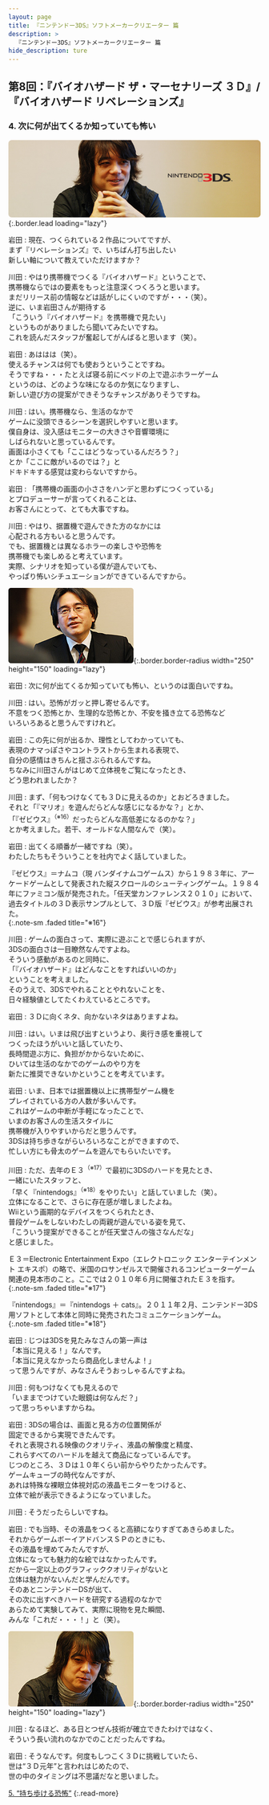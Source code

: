 ```yaml
---
layout: page
title: 『ニンテンドー3DS』ソフトメーカークリエーター 篇
description: >
  『ニンテンドー3DS』ソフトメーカークリエーター 篇
hide_description: ture
---
```


## 第8回：『バイオハザード ザ・マーセナリーズ ３Ｄ』/『バイオハザード リベレーションズ』

### 4. 次に何が出てくるか知っていても怖い

![](/interviews/jp/3ds/creators/vol1/img/mainvisual4.jpg){:.border.lead loading="lazy"}

岩田
: 現在、つくられている２作品についてですが、<br>まず『リベレーションズ』で、いちばん打ち出したい<br>新しい軸について教えていただけますか？

川田
: やはり携帯機でつくる『バイオハザード』ということで、<br>携帯機ならではの要素をもっと注意深くつくろうと思います。<br>まだリリース前の情報などは話がしにくいのですが・・・（笑）。<br>逆に、いま岩田さんが期待する<br>「こういう『バイオハザード』を携帯機で見たい」<br>というものがありましたら聞いてみたいですね。<br>これを読んだスタッフが奮起してがんばると思います（笑）。

岩田
: あははは（笑）。<br>使えるチャンスは何でも使おうということですね。<br>そうですね・・・たとえば寝る前にベッドの上で遊ぶホラーゲーム<br>というのは、どのような味になるのか気になりますし、<br>新しい遊び方の提案ができそうなチャンスがありそうですね。

川田
: はい。携帯機なら、生活のなかで<br>ゲームに没頭できるシーンを選択しやすいと思います。<br>僕自身は、没入感はモニターの大きさや音響環境に<br>しばられないと思っているんです。<br>画面は小さくても「ここはどうなっているんだろう？」<br>とか「ここに敵がいるのでは？」と<br>ドキドキする感覚は変わらないですから。

岩田
: 「携帯機の画面の小ささをハンデと思わずにつくっている」<br>とプロデューサーが言ってくれることは、<br>お客さんにとって、とても大事ですね。

川田
: やはり、据置機で遊んできた方のなかには<br>心配される方もいると思うんです。<br>でも、据置機とは異なるホラーの楽しさや恐怖を<br>携帯機でも楽しめると考えています。<br>実際、シナリオを知っている僕が遊んでいても、<br>やっぱり怖いシチュエーションができているんですから。

![](/interviews/jp/3ds/creators/vol1/img/photo9.jpg){:.border.border-radius width="250" height="150" loading="lazy"}

岩田
: 次に何が出てくるか知っていても怖い、というのは面白いですね。

川田
: はい。恐怖がガッと押し寄せるんです。<br>不意をつく恐怖とか、生理的な恐怖とか、不安を掻き立てる恐怖など<br>いろいろあると思うんですけれど。

岩田
: この先に何が出るか、理性としてわかっていても、<br>表現のナマっぽさやコントラストから生まれる表現で、<br>自分の感情はきちんと揺さぶられるんですね。<br>ちなみに川田さんがはじめて立体視をご覧になったとき、<br>どう思われましたか？

川田
: まず、「何もつけなくても３Ｄに見えるのか」とおどろきました。<br>それと「『マリオ』を遊んだらどんな感じになるかな？」とか、<br>「『ゼビウス』<sup>（※16）</sup>だったらどんな高低差になるのかな？」<br>とか考えました。若干、オールドな人間なんで（笑）。

岩田
: 出てくる順番が一緒ですね（笑）。<br>わたしたちもそういうことを社内でよく話していました。

『ゼビウス』＝ナムコ（現 バンダイナムコゲームス）から１９８３年に、アーケードゲームとして発表された縦スクロールのシューティングゲーム。１９８４年にファミコン版が発売された。「任天堂カンファレンス２０１０」において、過去タイトルの３Ｄ表示サンプルとして、３Ｄ版『ゼビウス』が参考出展された。              
{:.note-sm .faded title="※16"}

川田
: ゲームの面白さって、実際に遊ぶことで感じられますが、<br>3DSの面白さは一目瞭然なんですよね。<br>そういう感動があるのと同時に、<br>「『バイオハザード』はどんなことをすればいいのか」<br>ということを考えました。<br>そのうえで、3DSでやれることとやれないことを、<br>日々経験値としてたくわえているところです。

岩田
: ３Ｄに向くネタ、向かないネタはありますよね。

川田
: はい。いまは飛び出すというより、奥行き感を重視して<br>つくったほうがいいと話していたり、<br>長時間遊ぶ方に、負担がかからないために、<br>ひいては生活のなかでのゲームのやり方を<br>新たに推奨できないかということを考えています。

岩田
: いま、日本では据置機以上に携帯型ゲーム機を<br>プレイされている方の人数が多いんです。<br>これはゲームの中断が手軽になったことで、<br>いまのお客さんの生活スタイルに<br>携帯機が入りやすいからだと思うんです。<br>3DSは持ち歩きながらいろいろなことができますので、<br>忙しい方にも骨太のゲームを遊んでもらいたいです。

川田
: ただ、去年のＥ３<sup>（※17）</sup>で最初に3DSのハードを見たとき、<br>一緒にいたスタッフと、<br>「早く『nintendogs』<sup>（※18）</sup>をやりたい」と話していました（笑）。<br>立体になることで、さらに存在感が増しましたよね。<br>Wiiという画期的なデバイスをつくられたとき、<br>普段ゲームをしないわたしの両親が遊んでいる姿を見て、<br>「こういう提案ができることが任天堂さんの強さなんだな」<br>と感じました。

Ｅ３＝Electronic Entertainment Expo（エレクトロニック エンターテインメント エキスポ）の略で、米国のロサンゼルスで開催されるコンピューターゲーム関連の見本市のこと。ここでは２０１０年６月に開催されたＥ３を指す。
{:.note-sm .faded title="※17"}

『nintendogs』＝『nintendogs ＋ cats』。２０１１年２月、ニンテンドー3DS用ソフトとして本体と同時に発売されたコミュニケーションゲーム。              
{:.note-sm .faded title="※18"}

岩田
: じつは3DSを見たみなさんの第一声は<br>「本当に見える！」なんです。<br>「本当に見えなかったら商品化しませんよ！」<br>って思うんですが、みなさんそうおっしゃるんですよね。

川田
: 何もつけなくても見えるので<br>「いままでつけていた眼鏡は何なんだ？」<br>って思っちゃいますからね。

岩田
: 3DSの場合は、画面と見る方の位置関係が<br>固定できるから実現できたんです。<br>それと表現される映像のクオリティ、液晶の解像度と精度、<br>これらすべてのハードルを越えて商品になっているんです。<br>じつのところ、３Ｄは１０年くらい前からやりたかったんです。<br>ゲームキューブの時代なんですが、<br>あれは特殊な裸眼立体視対応の液晶モニターをつけると、<br>立体で絵が表示できるようになっていました。

川田
: そうだったらしいですね。

岩田
: でも当時、その液晶をつくると高額になりすぎてあきらめました。<br>それからゲームボーイアドバンスＳＰのときにも、<br>その液晶を埋めてみたんですが、<br>立体になっても魅力的な絵ではなかったんです。<br>だから一定以上のグラフィッククオリティがないと<br>立体は魅力がないんだと学んだんです。<br>そのあとニンテンドーDSが出て、<br>その次に出すべきハードを研究する過程のなかで<br>あらためて実験してみて、実際に現物を見た瞬間、<br>みんな「これだ・・・！」と（笑）。

![](/interviews/jp/3ds/creators/vol1/img/photo10.jpg){:.border.border-radius width="250" height="150" loading="lazy"}

川田
: なるほど、ある日とつぜん技術が確立できたわけではなく、<br>そういう長い流れのなかでのことだったんですね。

岩田
: そうなんです。何度もしつこく３Ｄに挑戦していたら、<br>世は“３Ｄ元年”と言われはじめたので、<br>世の中のタイミングは不思議だなと思いました。

[5. “持ち歩ける恐怖”](5.md)
{:.read-more}

